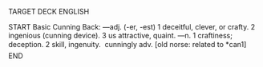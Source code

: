 TARGET DECK
ENGLISH

START
Basic
Cunning
Back: —adj. (-er, -est) 1 deceitful, clever, or crafty. 2 ingenious (cunning device). 3 us attractive, quaint. —n. 1 craftiness; deception. 2 skill, ingenuity.  cunningly adv. [old norse: related to *can1]
END
